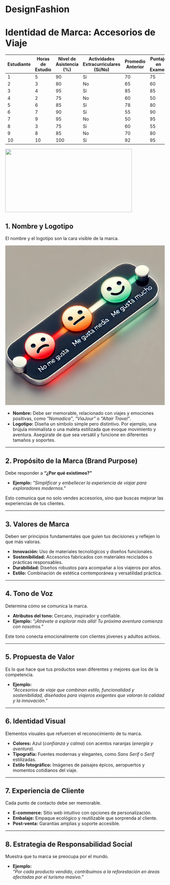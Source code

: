 # DesignFashion

# Identidad de Marca: Accesorios de Viaje

| Estudiante | Horas de Estudio | Nivel de Asistencia (%) | Actividades Extracurriculares (Sí/No) | Promedio Anterior | Puntaje en Examen |
|------------|------------------|--------------------------|---------------------------------------|-------------------|-------------------|
| 1          | 5                | 90                       | Sí                                    | 70                | 75                |
| 2          | 3                | 80                       | No                                    | 65                | 60                |
| 3          | 4                | 95                       | Sí                                    | 85                | 85                |
| 4          | 2                | 75                       | No                                    | 60                | 50                |
| 5          | 6                | 85                       | Sí                                    | 78                | 80                |
| 6          | 7                | 90                       | Sí                                    | 55                | 90                |
| 7          | 9                | 95                       | No                                    | 50                | 95                |
| 8          | 3                | 75                       | Sí                                    | 60                | 55                |
| 9          | 8                | 85                       | No                                    | 70                | 80                |
| 10         | 10               | 100                      | Sí                                    | 92                | 95                |


<img src="https://via.placeholder.com/800x400.png](https://github.com/Scr1ptechnick/DesignFashion/blob/main/Dama_con_maletas_DesignFashion.jpg?raw=true" width="400" height="200" />


## 1. Nombre y Logotipo
El nombre y el logotipo son la cara visible de la marca.

![Imagen Moda](https://raw.githubusercontent.com/Scr1ptechnick/DesignFashion/refs/heads/main/Prueba_DesignFashion.webp)


- **Nombre:** Debe ser memorable, relacionado con viajes y emociones positivas, como *"Nomadica"*, *"ViaJour"* o *"Altair Travel"*.
- **Logotipo:** Diseña un símbolo simple pero distintivo. Por ejemplo, una brújula minimalista o una maleta estilizada que evoque movimiento y aventura. Asegúrate de que sea versátil y funcione en diferentes tamaños y soportes.

---

## 2. Propósito de la Marca (Brand Purpose)
Debe responder a **“¿Por qué existimos?”**

- **Ejemplo:** *"Simplificar y embellecer la experiencia de viajar para exploradores modernos."*

Esto comunica que no solo vendes accesorios, sino que buscas mejorar las experiencias de tus clientes.

---

## 3. Valores de Marca
Deben ser principios fundamentales que guíen tus decisiones y reflejen lo que más valoras.

- **Innovación:** Uso de materiales tecnológicos y diseños funcionales.
- **Sostenibilidad:** Accesorios fabricados con materiales reciclados o prácticas responsables.
- **Durabilidad:** Diseños robustos para acompañar a los viajeros por años.
- **Estilo:** Combinación de estética contemporánea y versatilidad práctica.

---

## 4. Tono de Voz
Determina cómo se comunica la marca.

- **Atributos del tono:** Cercano, inspirador y confiable.
- **Ejemplo:** *“¡Atrévete a explorar más allá! Tu próxima aventura comienza con nosotros.”*

Este tono conecta emocionalmente con clientes jóvenes y adultos activos.

---

## 5. Propuesta de Valor
Es lo que hace que tus productos sean diferentes y mejores que los de la competencia.

- **Ejemplo:**  
  *“Accesorios de viaje que combinan estilo, funcionalidad y sostenibilidad, diseñados para viajeros exigentes que valoran la calidad y la innovación.”*

---

## 6. Identidad Visual
Elementos visuales que refuercen el reconocimiento de tu marca.

- **Colores:** Azul (*confianza y calma*) con acentos naranjas (*energía y aventura*).
- **Tipografía:** Fuentes modernas y elegantes, como *Sans Serif* o *Serif* estilizadas.
- **Estilo fotográfico:** Imágenes de paisajes épicos, aeropuertos y momentos cotidianos del viaje.

---

## 7. Experiencia de Cliente
Cada punto de contacto debe ser memorable.

- **E-commerce:** Sitio web intuitivo con opciones de personalización.
- **Embalaje:** Empaque ecológico y reutilizable que sorprenda al cliente.
- **Post-venta:** Garantías amplias y soporte accesible.

---

## 8. Estrategia de Responsabilidad Social
Muestra que tu marca se preocupa por el mundo.

- **Ejemplo:**  
  *“Por cada producto vendido, contribuimos a la reforestación en áreas afectadas por el turismo masivo.”*
